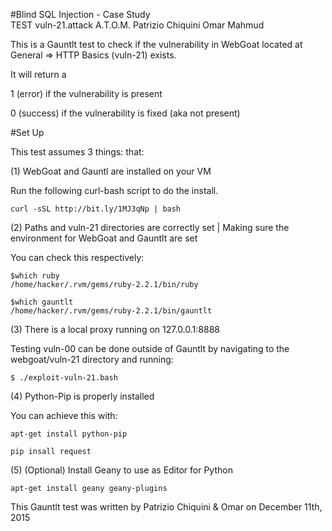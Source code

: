 
#Blind SQL Injection	-		Case Study 	
TEST vuln-21.attack
A.T.O.M.
Patrizio Chiquini
Omar Mahmud

This is a Gauntlt test to check if the vulnerability in WebGoat 
located at General => HTTP Basics (vuln-21) exists.

It will return a

1 (error) if the vulnerability is present

0 (success) if the vulnerability is fixed (aka not present)


#Set Up

This test assumes 3 things: that:

(1) WebGoat and Gauntl are installed on your VM

Run the following curl-bash script to do the install.  

	curl -sSL http://bit.ly/1MJ3qNp | bash


(2) Paths and vuln-21 directories are correctly set | 
Making sure the environment for WebGoat and Gauntlt are set 

You can check this respectively:

	$which ruby
	/home/hacker/.rvm/gems/ruby-2.2.1/bin/ruby

	$which gauntlt
	/home/hacker/.rvm/gems/ruby-2.2.1/bin/gauntlt


(3) There is a local proxy running on 127.0.0.1:8888

Testing vuln-00 can be done outside of Gauntlt by navigating to the webgoat/vuln-21 directory and running:

	$ ./exploit-vuln-21.bash

(4) Python-Pip is properly installed

You can achieve this with: 

	apt-get install python-pip

	pip insall request
	
	
(5)	(Optional) Install Geany to use as Editor for Python 

	apt-get install geany geany-plugins




This Gauntlt test was written by Patrizio Chiquini & Omar   on December 11th, 2015 
